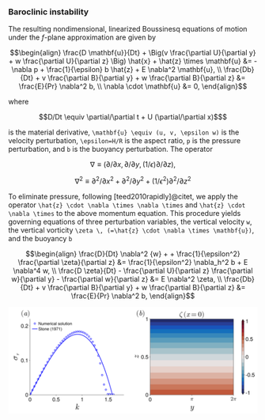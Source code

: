 ### Baroclinic instability






The resulting nondimensional, linearized Boussinesq equations of motion under the $f$-plane approximation are given by
```math
\begin{align}
    \frac{D \mathbf{u}}{Dt}
    + \Big(v \frac{\partial U}{\partial y} + w \frac{\partial U}{\partial z} \Big) \hat{x}
    + \hat{z} \times \mathbf{u} &=
    -\nabla p + \frac{1}{\epsilon} b \hat{z} + E \nabla^2 \mathbf{u}, \\
    \frac{Db}{Dt}
    +  v \frac{\partial B}{\partial y} + w \frac{\partial B}{\partial z} &= \frac{E}{Pr} \nabla^2 b, \\
    \nabla \cdot \mathbf{u} &= 0,
\end{align}
```
where 
```math
D/Dt \equiv \partial/\partial t + U (\partial/\partial x)$
```
is the material derivative, ``\mathbf{u} \equiv (u, v, \epsilon w)`` is the velocity perturbation, ``\epsilon=H/R`` is the aspect ratio, ``p`` is the pressure perturbation, and ``b`` is the buoyancy perturbation. The operator 
```math
\nabla \equiv (\partial/\partial x, \partial/\partial y, (1/\epsilon) \partial/\partial z),
```
```math
\nabla^2 \equiv \partial^2/\partial x^2 + \partial^2/\partial y^2 + (1/\epsilon^2) \partial^2/ \partial z^2
```
To eliminate pressure, following [teed2010rapidly]@citet, we apply the operator ``\hat{z} \cdot \nabla \times \nabla \times``  and ``\hat{z} \cdot \nabla \times`` to the above momentum equation. This procedure yields governing equations of three perturbation variables, the vertical velocity ``w``, the vertical vorticity ``\zeta \, (=\hat{z} \cdot \nabla \times \mathbf{u})``, and the buoyancy ``b`` 
```math
\begin{align}
    \frac{D}{Dt}
    \nabla^2 {w} + 
    + \frac{1}{\epsilon^2} \frac{\partial \zeta}{\partial z} 
    &= \frac{1}{\epsilon^2} \nabla_h^2 b + E \nabla^4 w,
\\
    \frac{D \zeta}{Dt}
    - \frac{\partial U}{\partial z}
    \frac{\partial w}{\partial y}
    - \frac{\partial w}{\partial z} &= 
    E \nabla^2 \zeta, 
\\
    \frac{Db}{Dt}
    + v \frac{\partial B}{\partial y} + w \frac{\partial B}{\partial z}
    &= \frac{E}{Pr} \nabla^2 b,
\end{align}
```





![Alt text](images/stone1971_Ri2.png)
